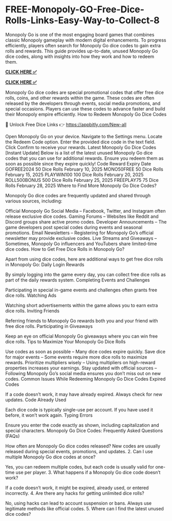 # FREE-Monopoly-GO-Free-Dice-Rolls-Links-Easy-Way-to-Collect-8
Monopoly Go is one of the most engaging board games that combines classic Monopoly gameplay with modern digital enhancements. To progress efficiently, players often search for Monopoly Go dice codes to gain extra rolls and rewards. This guide provides up-to-date, unused Monopoly Go dice codes, along with insights into how they work and how to redeem them.

**[CLICK HERE ✅ ](https://soniaakter.xyz/monopoly-2/)**


**[CLICK HERE ✅ ](https://soniaakter.xyz/monopoly-2/)**

Monopoly Go dice codes are special promotional codes that offer free dice rolls, coins, and other rewards within the game. These codes are often released by the developers through events, social media promotions, and special occasions. Players can use these codes to advance faster and build their Monopoly empire efficiently. How to Redeem Monopoly Go Dice Codes

🎲 Unlock Free Dice Links 👉 https://appbitly.com/New-all

Open Monopoly Go on your device.
Navigate to the Settings menu.
Locate the Redeem Code option.
Enter the provided dice code in the text field.
Click Confirm to receive your rewards.
Latest Monopoly Go Dice Codes [Instant Update]
Below is a list of the latest unused Monopoly Go dice codes that you can use for additional rewards. Ensure you redeem them as soon as possible since they expire quickly! Code Reward Expiry Date GOFREE2024 50 Dice Rolls February 10, 2025 MONO50FREE 50 Dice Rolls February 15, 2025 PLAYWIN100 100 Dice Rolls February 20, 2025 ROLL500BONUS 500 Dice Rolls February 25, 2025 FREEPLAY75 75 Dice Rolls February 28, 2025 Where to Find More Monopoly Go Dice Codes?

Monopoly Go dice codes are frequently updated and shared through various sources, including:

Official Monopoly Go Social Media – Facebook, Twitter, and Instagram often release exclusive dice codes.
Gaming Forums – Websites like Reddit and Discord groups share active promo codes.
Developer Announcements – The game developers post special codes during events and seasonal promotions.
Email Newsletters – Registering for Monopoly Go’s official newsletter may provide exclusive codes.
Live Streams and Giveaways – Sometimes, Monopoly Go influencers and YouTubers share limited-time dice codes.
How to Get Free Dice Rolls in Monopoly Go?

Apart from using dice codes, here are additional ways to get free dice rolls in Monopoly Go: Daily Login Rewards

By simply logging into the game every day, you can collect free dice rolls as part of the daily rewards system. Completing Events and Challenges

Participating in special in-game events and challenges often grants free dice rolls. Watching Ads

Watching short advertisements within the game allows you to earn extra dice rolls. Inviting Friends

Referring friends to Monopoly Go rewards both you and your friend with free dice rolls. Participating in Giveaways

Keep an eye on official Monopoly Go giveaways where you can win free dice rolls. Tips to Maximize Your Monopoly Go Dice Rolls

Use codes as soon as possible – Many dice codes expire quickly.
Save dice for major events – Some events require more dice rolls to maximize rewards.
Prioritize multipliers wisely – Using multipliers on high-reward properties increases your earnings.
Stay updated with official sources – Following Monopoly Go’s social media ensures you don’t miss out on new codes.
Common Issues While Redeeming Monopoly Go Dice Codes Expired Codes

If a code doesn’t work, it may have already expired. Always check for new updates. Code Already Used

Each dice code is typically single-use per account. If you have used it before, it won’t work again. Typing Errors

Ensure you enter the code exactly as shown, including capitalization and special characters. Monopoly Go Dice Codes: Frequently Asked Questions (FAQs)

How often are Monopoly Go dice codes released?
New codes are usually released during special events, promotions, and updates. 2. Can I use multiple Monopoly Go dice codes at once?

Yes, you can redeem multiple codes, but each code is usually valid for one-time use per player. 3. What happens if a Monopoly Go dice code doesn’t work?

If a code doesn’t work, it might be expired, already used, or entered incorrectly. 4. Are there any hacks for getting unlimited dice rolls?

No, using hacks can lead to account suspension or bans. Always use legitimate methods like official codes. 5. Where can I find the latest unused dice codes?
